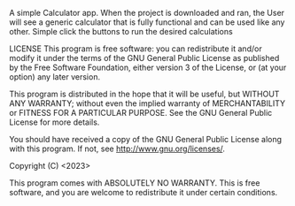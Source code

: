 A simple Calculator app.
When the project is downloaded and ran, the User will see a
generic calculator that is fully functional and can be used
like any other.  Simple click the buttons to run the desired
calculations




LICENSE
This program is free software: you can redistribute it and/or modify
it under the terms of the GNU General Public License as published by
the Free Software Foundation, either version 3 of the License, or
(at your option) any later version.

This program is distributed in the hope that it will be useful,
but WITHOUT ANY WARRANTY; without even the implied warranty of
MERCHANTABILITY or FITNESS FOR A PARTICULAR PURPOSE.  See the
GNU General Public License for more details.

You should have received a copy of the GNU General Public License
along with this program.  If not, see <http://www.gnu.org/licenses/>.

<PROG8170 A2 example>  Copyright (C) <2023>  <Matt L.>

This program comes with ABSOLUTELY NO WARRANTY.
This is free software, and you are welcome to redistribute it
under certain conditions.

